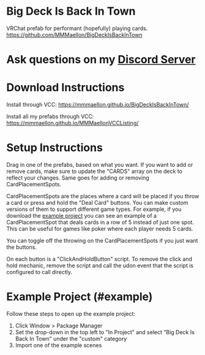 # Big Deck Is Back In Town

VRChat prefab for performant (hopefully) playing cards.
https://github.com/MMMaellon/BigDeckIsBackInTown

# Ask questions on my [Discord Server](https://discord.gg/S5sDC4PnFp)

# Download Instructions

Install through VCC:
<https://mmmaellon.github.io/BigDeckIsBackInTown/>

Install all my prefabs through VCC:
<https://mmmaellon.github.io/MMMaellonVCCListing/>

# Setup Instructions

Drag in one of the prefabs, based on what you want.
If you want to add or remove cards, make sure to update the "CARDS" array on the deck to reflect your changes. Same goes for adding or removing CardPlacementSpots.

CardPlacementSpots are the places where a card will be placed if you throw a card or press and hold the "Deal Card" buttons. You can make custom versions of
them to support different game types. For example, if you download the [example project](#example) you can see an example of a CardPlacementSpot that deals cards in a row of 5 instead of just one spot. This can be useful for games like poker where each player needs 5 cards.

You can toggle off the throwing on the CardPlacementSpots if you just want the buttons.

On each button is a "ClickAndHoldButton" script. To remove the click and hold mechanic, remove the script and call the udon event that the script is configured to call directly.

# Example Project (#example)

Follow these steps to open up the example project:
1. Click Window > Package Manager
2. Set the drop-down in the top left to "In Project" and select "Big Deck Is Back In Town" under the "custom" category
3. Import one of the example scenes

